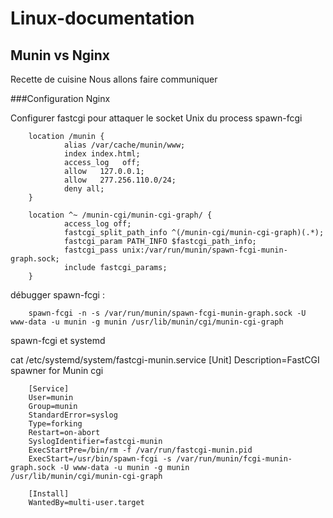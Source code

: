 # Linux-documentation

## Munin vs Nginx

Recette de cuisine 
Nous allons faire communiquer 

###Configuration Nginx 

Configurer fastcgi pour attaquer le socket Unix du process spawn-fcgi

        location /munin {
                alias /var/cache/munin/www;
                index index.html;
                access_log   off;
                allow   127.0.0.1;
                allow   277.256.110.0/24;
                deny all;
        }

        location ^~ /munin-cgi/munin-cgi-graph/ {
                access_log off;
                fastcgi_split_path_info ^(/munin-cgi/munin-cgi-graph)(.*);
                fastcgi_param PATH_INFO $fastcgi_path_info;
                fastcgi_pass unix:/var/run/munin/spawn-fcgi-munin-graph.sock;
                include fastcgi_params;
        }
        
débugger spawn-fcgi :

        spawn-fcgi -n -s /var/run/munin/spawn-fcgi-munin-graph.sock -U www-data -u munin -g munin /usr/lib/munin/cgi/munin-cgi-graph
        
        
spawn-fcgi et systemd

cat  /etc/systemd/system/fastcgi-munin.service
        [Unit]
        Description=FastCGI spawner for Munin cgi

        [Service]
        User=munin
        Group=munin
        StandardError=syslog
        Type=forking
        Restart=on-abort
        SyslogIdentifier=fastcgi-munin
        ExecStartPre=/bin/rm -f /var/run/fastcgi-munin.pid
        ExecStart=/usr/bin/spawn-fcgi -s /var/run/munin/fcgi-munin-graph.sock -U www-data -u munin -g munin         /usr/lib/munin/cgi/munin-cgi-graph 

        [Install]
        WantedBy=multi-user.target

